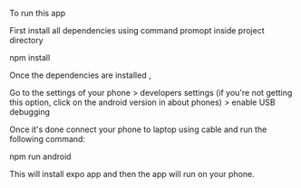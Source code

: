 To run this app

First install all dependencies using command promopt inside project directory

npm install

Once the dependencies are installed ,

Go to the settings of your phone > developers settings (if you're not getting this option, click on the android version in about phones) > enable USB debugging 

Once it's done connect your phone to laptop using cable and run the following command:

npm run android


This will install expo app and then the app will run on your phone. 

